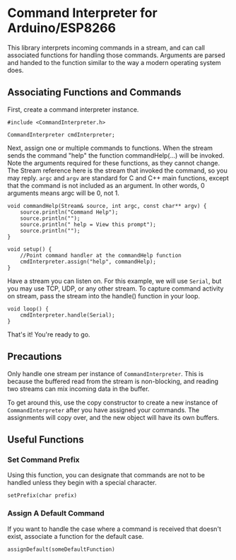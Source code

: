 
# Command Interpreter for Arduino/ESP8266

This library interprets incoming commands in a stream, and can call associated functions for handling those commands. Arguments are parsed and handed to the function similar to the way a modern operating system does. 

## Associating Functions and Commands

First, create a command interpreter instance. 

```
#include <CommandInterpreter.h>

CommandInterpreter cmdInterpreter;
```

Next, assign one or multiple commands to functions. When the stream sends the command "help" the function commandHelp(...) will be invoked. Note the arguments required for these functions, as they cannot change. The Stream reference here is the stream that invoked the command, so you may reply. `argc` and `argv` are standard for C and C++ main functions, except that the command is not included as an argument. In other words, 0 arguments means argc will be 0, not 1. 

```
void commandHelp(Stream& source, int argc, const char** argv) {
    source.println("Command Help");
    source.println("");
    source.println(" help = View this prompt");
    source.println("");
}

void setup() {
    //Point command handler at the commandHelp function
    cmdInterpreter.assign("help", commandHelp);
}
```

Have a stream you can listen on. For this example, we will use `Serial`, but you may use TCP, UDP, or any other stream. To capture command activity on stream, pass the stream into the handle() function in your loop. 

```
void loop() {
    cmdInterpreter.handle(Serial);
}
```

That's it! You're ready to go. 

## Precautions

Only handle one stream per instance of `CommandInterpreter`. This is because the buffered read from the stream is non-blocking, and reading two streams can mix incoming data in the buffer. 

To get around this, use the copy constructor to create a new instance of `CommandInterpreter` after you have assigned your commands. The assignments will copy over, and the new object will have its own buffers. 

## Useful Functions

### Set Command Prefix

Using this function, you can designate that commands are not to be handled unless they begin with a special character. 

```setPrefix(char prefix)```

### Assign A Default Command

If you want to handle the case where a command is received that doesn't exist, associate a function for the default case. 

```assignDefault(someDefaultFunction)```
